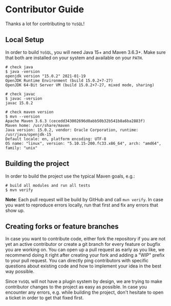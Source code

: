 # Contributor Guide

Thanks a lot for contributing to `YoSQL`!

## Local Setup

In order to build `YoSQL`, you will need Java 15+ and Maven 3.6.3+. Make sure that both are installed on your system and available on your `PATH`.

```shell
# check java
$ java -version
openjdk version "15.0.2" 2021-01-19
OpenJDK Runtime Environment (build 15.0.2+7-27)
OpenJDK 64-Bit Server VM (build 15.0.2+7-27, mixed mode, sharing)

# check javac
$ javac -version
javac 15.0.2

# check maven version
$ mvn --version
Apache Maven 3.6.3 (cecedd343002696d0abb50b32b541b8a6ba2883f)
Maven home: /usr/share/maven
Java version: 15.0.2, vendor: Oracle Corporation, runtime: /usr/java/openjdk-15
Default locale: en, platform encoding: UTF-8
OS name: "linux", version: "5.10.15-200.fc33.x86_64", arch: "amd64", family: "unix"
```

## Building the project

In order to build the project use the typical Maven goals, e.g.:

```shell
# build all modules and run all tests
$ mvn verify
```

**Note**: Each pull request will be build by GitHub and call `mvn verify`. In case you want to reproduce errors locally, run that first and fix any errors that show up.

## Creating forks or feature branches

In case you want to contribute code, either fork the repository if you are not yet an active contributor or create a git branch for every feature or bugfix you are working on. You can open up a pull request as early as you like, we recommend doing it right after creating your fork and adding a "WIP" prefix to your pull request. You can directly ping contributors with specific questions about existing code and how to implement your idea in the best way possible.

Since `YoSQL` will not have a plugin system by design, we are trying to make contributor changes to the project as easy as possible. In case you encounter any errors, e.g. while building the project, don't hesitate to open a ticket in order to get that fixed first.
